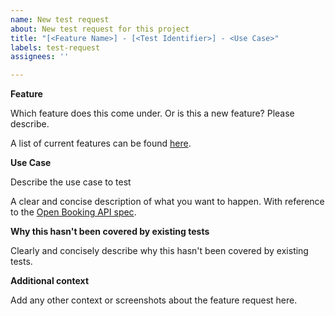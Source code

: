 ```yaml
---
name: New test request
about: New test request for this project
title: "[<Feature Name>] - [<Test Identifier>] - <Use Case>"
labels: test-request
assignees: ''

---
```


**Feature**

Which feature does this come under. Or is this a new feature? Please describe.

A list of current features can be found [here](https://github.com/openactive/openactive-test-suite/blob/master/packages/openactive-integration-tests/test/features/README.md).

**Use Case**

Describe the use case to test

A clear and concise description of what you want to happen. With reference to the [Open Booking API spec](https://openactive.io/open-booking-api/EditorsDraft/).

**Why this hasn't been covered by existing tests**

Clearly and concisely describe why this hasn't been covered by existing tests.

**Additional context**

Add any other context or screenshots about the feature request here.

